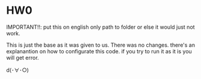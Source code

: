 # HW0
IMPORTANT!!: put this on english only path to folder or else it would just not work.

This is just the base as it was given to us.
There was no changes.
there's an explanantion on how to configurate this code.
if you try to run it as it is you will get error.

d(･∀･○) 
